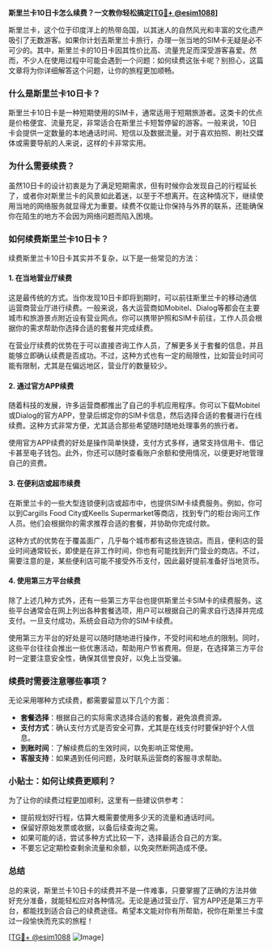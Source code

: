 **斯里兰卡10日卡怎么续费？一文教你轻松搞定[[TG💪+ @esim1088](https://t.me/s/esim1088)]**

斯里兰卡，这个位于印度洋上的热带岛国，以其迷人的自然风光和丰富的文化遗产吸引了无数游客。如果你计划去斯里兰卡旅行，办理一张当地的SIM卡无疑是必不可少的。其中，斯里兰卡的10日卡因其性价比高、流量充足而深受游客喜爱。然而，不少人在使用过程中可能会遇到一个问题：如何续费这张卡呢？别担心，这篇文章将为你详细解答这个问题，让你的旅程更加顺畅。

### 什么是斯里兰卡10日卡？

斯里兰卡10日卡是一种短期使用的SIM卡，通常适用于短期旅游者。这类卡的优点是价格便宜、流量充足，非常适合在斯里兰卡短暂停留的游客。一般来说，10日卡会提供一定数量的本地通话时间、短信以及数据流量。对于喜欢拍照、刷社交媒体或需要导航的人来说，这样的卡非常实用。

### 为什么需要续费？

虽然10日卡的设计初衷是为了满足短期需求，但有时候你会发现自己的行程延长了，或者你对斯里兰卡的风景如此着迷，以至于不想离开。在这种情况下，继续使用当地的网络服务就显得尤为重要。续费不仅能让你保持与外界的联系，还能确保你在陌生的地方不会因为网络问题而陷入困境。

### 如何续费斯里兰卡10日卡？

续费斯里兰卡10日卡其实并不复杂，以下是一些常见的方法：

#### 1. 在当地营业厅续费

这是最传统的方式。当你发现10日卡即将到期时，可以前往斯里兰卡的移动通信运营商营业厅进行续费。一般来说，各大运营商如Mobitel、Dialog等都会在主要城市和旅游景点附近设有营业网点。你可以携带护照和SIM卡前往，工作人员会根据你的需求帮助你选择合适的套餐并完成续费。

在营业厅续费的优势在于可以直接咨询工作人员，了解更多关于套餐的信息，并且能够立即确认续费是否成功。不过，这种方式也有一定的局限性，比如营业时间可能有限制，尤其是在偏远地区，营业厅的数量较少。

#### 2. 通过官方APP续费

随着科技的发展，许多运营商都推出了自己的手机应用程序。你可以下载Mobitel或Dialog的官方APP，登录后绑定你的SIM卡信息，然后选择合适的套餐进行在线续费。这种方式非常方便，尤其适合那些希望随时随地处理事务的旅行者。

使用官方APP续费的好处是操作简单快捷，支付方式多样，通常支持信用卡、借记卡甚至电子钱包。此外，你还可以随时查看账户余额和使用情况，以便更好地管理自己的资费。

#### 3. 在便利店或超市续费

在斯里兰卡的一些大型连锁便利店或超市中，也提供SIM卡续费服务。例如，你可以到Cargills Food City或Keells Supermarket等商店，找到专门的柜台询问工作人员。他们会根据你的需求推荐合适的套餐，并协助你完成付款。

这种方式的优势在于覆盖面广，几乎每个城市都有这些连锁店。而且，便利店的营业时间通常较长，即使是在非工作时间，你也有可能找到开门营业的商店。不过，需要注意的是，某些便利店可能不接受外币支付，因此最好提前准备好当地货币。

#### 4. 使用第三方平台续费

除了上述几种方式外，还有一些第三方平台也提供斯里兰卡SIM卡的续费服务。这些平台通常会在网上列出各种套餐选项，用户可以根据自己的需求自行选择并完成支付。一旦支付成功，系统会自动为你的SIM卡续费。

使用第三方平台的好处是可以随时随地进行操作，不受时间和地点的限制。同时，这些平台往往会推出一些优惠活动，帮助用户节省费用。但是，在选择第三方平台时一定要注意安全性，确保其信誉良好，以免上当受骗。

### 续费时需要注意哪些事项？

无论采用哪种方式续费，都需要留意以下几个方面：

- **套餐选择**：根据自己的实际需求选择合适的套餐，避免浪费资源。
- **支付方式**：确认支付方式是否安全可靠，尤其是在线支付时要保护好个人信息。
- **到账时间**：了解续费后的生效时间，以免影响正常使用。
- **客服支持**：如果遇到任何问题，及时联系运营商的客服寻求帮助。

### 小贴士：如何让续费更顺利？

为了让你的续费过程更加顺利，这里有一些建议供参考：

- 提前规划好行程，估算大概需要使用多少天的流量和通话时间。
- 保留好原始发票或收据，以备后续查询之需。
- 如果可能的话，尝试多种方式比较一下，选择最适合自己的方案。
- 不要忘记定期检查剩余流量和余额，以免突然断网造成不便。

### 总结

总的来说，斯里兰卡10日卡的续费并不是一件难事，只要掌握了正确的方法并做好充分准备，就能轻松应对各种情况。无论是通过营业厅、官方APP还是第三方平台，都能找到适合自己的续费途径。希望本文能对你有所帮助，祝你在斯里兰卡度过一段愉快而充实的旅程！

[[TG💪+ @esim1088](https://t.me/s/esim1088) ![Image](https://i.postimg.cc/4NQfJmqS/Snipaste-2025-05-13-00-14-12.png)]